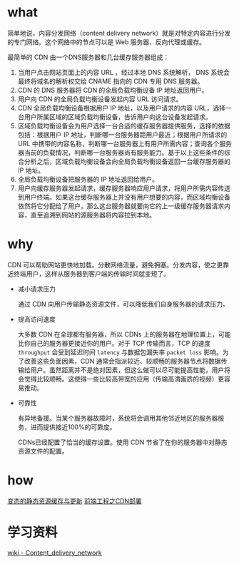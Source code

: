 # what

简单地说，内容分发网络（content delivery network）就是对特定内容进行分发的专门网络。这个网络中的节点可以是 Web 服务器、反向代理或缓存。

最简单的 CDN 由一个DNS服务器和几台缓存服务器组成：

1. 当用户点击网站页面上的内容 URL ，经过本地 DNS 系统解析， DNS 系统会最终将域名的解析权交给 CNAME 指向的 CDN 专用 DNS 服务器。
2. CDN 的 DNS 服务器将 CDN 的全局负载均衡设备 IP 地址返回用户。
3. 用户向 CDN 的全局负载均衡设备发起内容 URL 访问请求。
4. CDN 全局负载均衡设备根据用户 IP 地址，以及用户请求的内容 URL，选择一台用户所属区域的区域负载均衡设备，告诉用户向这台设备发起请求。
5. 区域负载均衡设备会为用户选择一台合适的缓存服务器提供服务，选择的依据包括：根据用户 IP 地址，判断哪一台服务器距用户最近；根据用户所请求的 URL 中携带的内容名称，判断哪一台服务器上有用户所需内容；查询各个服务器当前的负载情况，判断哪一台服务器尚有服务能力。基于以上这些条件的综合分析之后，区域负载均衡设备会向全局负载均衡设备返回一台缓存服务器的 IP 地址。
6. 全局负载均衡设备把服务器的 IP 地址返回给用户。
7. 用户向缓存服务器发起请求，缓存服务器响应用户请求，将用户所需内容传送到用户终端。如果这台缓存服务器上并没有用户想要的内容，而区域均衡设备依然将它分配给了用户，那么这台服务器就要向它的上一级缓存服务器请求内容，直至追溯到网站的源服务器将内容拉到本地。

# why

CDN 可以帮助网站更快地加载。分散网络流量，避免拥塞。分发内容，使之更靠近终端用户，这样从服务器到客户端的传输时间就变短了。

  - 减小请求压力

    通过 CDN 向用户传输静态资源文件，可以降低我们自身服务器的请求压力。

  - 提高访问速度

    大多数 CDN 在全球都有服务器，所以 CDNs 上的服务器在地理位置上，可能比你自己的服务器更接近你的用户。对于 TCP 传输而言，TCP 的速度 `throughput` 会受到延迟时间 `latency` 与数据包漏失率 `packet loss` 影响。为了改善这些负面因素，CDN 通常会指派较近、较顺畅的服务器节点将数据传输给用户。虽然距离并不是绝对因素，但这么做可以尽可能提高性能，用户将会觉得比较顺畅。这使得一些比较高带宽的应用（传输高清画质的视频）更容易推动。

  - 可靠性

    有异地备援。当某个服务器故障时，系统将会调用其他邻近地区的服务器服务，进而提供接近100%的可靠度。
    
    CDNs已经配置了恰当的缓存设置。使用 CDN 节省了在你的服务器中对静态资源文件的配置。

# how

[变态的静态资源缓存与更新](https://div.io/topic/745)
[前端工程之CDN部署](https://div.io/topic/930)

# 学习资料
[wiki - Content_delivery_network](https://en.wikipedia.org/wiki/Content_delivery_network)